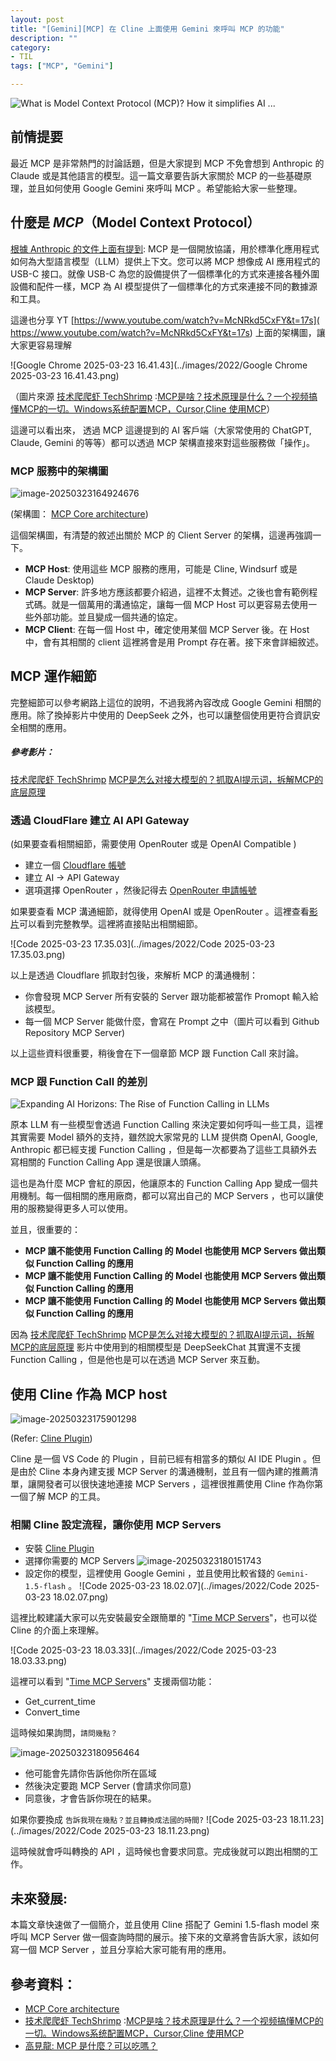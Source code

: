 ```yaml
---
layout: post
title: "[Gemini][MCP] 在 Cline 上面使用 Gemini 來呼叫 MCP 的功能"
description: ""
category: 
- TIL
tags: ["MCP", "Gemini"]

---
```




![What is Model Context Protocol (MCP)? How it simplifies AI ...](../images/2022/mcp_overview-641a298352ff835488af36be3d8eee52.png)

## 前情提要

最近 MCP 是非常熱門的討論話題，但是大家提到 MCP 不免會想到 Anthropic 的 Claude 或是其他語言的模型。這一篇文章要告訴大家關於 MCP 的一些基礎原理，並且如何使用 Google Gemini 來呼叫 MCP 。希望能給大家一些整理。



## 什麼是 *MCP*（Model Context Protocol）

[根據 Anthropic 的文件上面有提到](https://docs.anthropic.com/zh-TW/docs/agents-and-tools/mcp): MCP 是一個開放協議，用於標準化應用程式如何為大型語言模型（LLM）提供上下文。您可以將 MCP 想像成 AI 應用程式的 USB-C 接口。就像 USB-C 為您的設備提供了一個標準化的方式來連接各種外圍設備和配件一樣，MCP 為 AI 模型提供了一個標準化的方式來連接不同的數據源和工具。

這邊也分享 YT [https://www.youtube.com/watch?v=McNRkd5CxFY&t=17s]( https://www.youtube.com/watch?v=McNRkd5CxFY&t=17s) 上面的架構圖，讓大家更容易理解

![Google Chrome 2025-03-23 16.41.43](../images/2022/Google Chrome 2025-03-23 16.41.43.png)

（圖片來源 [技术爬爬虾  TechShrimp](https://www.youtube.com/@Tech_Shrimp) :[MCP是啥？技术原理是什么？一个视频搞懂MCP的一切。Windows系统配置MCP，Cursor,Cline 使用MCP](https://www.youtube.com/watch?v=McNRkd5CxFY&t=17s)）

這邊可以看出來， 透過 MCP 這邊提到的 AI 客戶端（大家常使用的 ChatGPT, Claude, Gemini 的等等）都可以透過 MCP 架構直接來對這些服務做「操作」。

### MCP 服務中的架構圖

![image-20250323164924676](../images/2022/image-20250323164924676.png)

(架構圖：  [MCP Core architecture](https://modelcontextprotocol.io/docs/concepts/architecture))

這個架構圖，有清楚的敘述出關於 MCP 的 Client Server 的架構，這邊再強調一下。

- **MCP Host**: 使用這些 MCP 服務的應用，可能是 Cline, Windsurf 或是 Claude Desktop)
- **MCP Server**:  許多地方應該都要介紹過，這裡不太贅述。之後也會有範例程式碼。就是一個萬用的溝通協定，讓每一個 MCP Host 可以更容易去使用一些外部功能。並且變成一個共通的協定。
- **MCP Client**:  在每一個 Host 中，確定使用某個 MCP Server 後。在 Host 中，會有其相關的 client 這裡將會是用 Prompt 存在著。接下來會詳細敘述。



## MCP 運作細節

完整細節可以參考網路上這位的說明，不過我將內容改成 Google Gemini 相關的應用。除了換掉影片中使用的 DeepSeek 之外，也可以讓整個使用更符合資訊安全相關的應用。 

##### 參考影片： 

[技术爬爬虾  TechShrimp](https://www.youtube.com/@Tech_Shrimp) [MCP是怎么对接大模型的？抓取AI提示词，拆解MCP的底层原理](https://www.youtube.com/watch?v=wiLQgCDzp44)

### 透過 CloudFlare 建立 AI API Gateway 

(如果要查看相關細節，需要使用 OpenRouter 或是 OpenAI Compatible )

- 建立一個 [Cloudflare 帳號](https://dash.cloudflare.com/)
- 建立 AI -> API Gateway
- 選項選擇 OpenRouter  ，然後記得去 [OpenRouter 申請帳號](https://openrouter.ai/)

如果要查看 MCP 溝通細節，就得使用 OpenAI 或是 OpenRouter 。這裡查看[影片](https://www.youtube.com/watch?v=wiLQgCDzp44)可以看到完整教學。這裡將直接貼出相關細節。

![Code 2025-03-23 17.35.03](../images/2022/Code 2025-03-23 17.35.03.png)

以上是透過 Cloudflare 抓取封包後，來解析 MCP 的溝通機制：

- 你會發現 MCP Server 所有安裝的 Server  跟功能都被當作 Promopt 輸入給該模型。
- 每一個 MCP Server 能做什麼，會寫在 Prompt 之中（圖片可以看到 Github Repository MCP Server)

以上這些資料很重要，稍後會在下一個章節 MCP 跟 Function Call 來討論。

### MCP 跟 Function Call 的差別

![Expanding AI Horizons: The Rise of Function Calling in LLMs](../images/2022/newsletter94-function-calling.jpeg)

原本 LLM 有一些模型會透過 Function Calling 來決定要如何呼叫一些工具，這裡其實需要 Model 額外的支持，雖然說大家常見的 LLM 提供商 OpenAI, Google, Anthropic 都已經支援 Function Calling ，但是每一次都要為了這些工具額外去寫相關的 Function Calling App 還是很讓人頭痛。

這也是為什麼 MCP 會紅的原因，他讓原本的 Function Calling App 變成一個共用機制。每一個相關的應用廠商，都可以寫出自己的 MCP Servers ，也可以讓使用的服務變得更多人可以使用。

並且，很重要的：

- **MCP 讓不能使用 Function Calling 的 Model 也能使用 MCP Servers 做出類似 Function Calling 的應用**
- **MCP 讓不能使用 Function Calling 的 Model 也能使用 MCP Servers 做出類似 Function Calling 的應用**
- **MCP 讓不能使用 Function Calling 的 Model 也能使用 MCP Servers 做出類似 Function Calling 的應用**

因為 [技术爬爬虾  TechShrimp](https://www.youtube.com/@Tech_Shrimp) [MCP是怎么对接大模型的？抓取AI提示词，拆解MCP的底层原理](https://www.youtube.com/watch?v=wiLQgCDzp44) 影片中使用到的相關模型是 DeepSeekChat 其實還不支援 Function Calling ，但是他也是可以在透過 MCP Server 來互動。

## 使用 Cline 作為 MCP host

![image-20250323175901298](../images/2022/image-20250323175901298.png)

(Refer: [Cline Plugin](https://marketplace.visualstudio.com/items?itemName=saoudrizwan.claude-dev))

Cline 是一個 VS Code 的 Plugin ，目前已經有相當多的類似 AI IDE Plugin 。但是由於 Cline 本身內建支援 MCP Server 的溝通機制，並且有一個內建的推薦清單，讓開發者可以很快速地連接 MCP Servers ，這裡很推薦使用 Cline 作為你第一個了解 MCP 的工具。

### 相關 Cline 設定流程，讓你使用 MCP Servers

- 安裝 [Cline Plugin](https://marketplace.visualstudio.com/items?itemName=saoudrizwan.claude-dev)
- 選擇你需要的 MCP Servers
  ![image-20250323180151743](../images/2022/image-20250323180151743.png)
- 設定你的模型，這裡使用 Google Gemini ，並且使用比較省錢的 `Gemini-1.5-flash` 。
  ![Code 2025-03-23 18.02.07](../images/2022/Code 2025-03-23 18.02.07.png)

這裡比較建議大家可以先安裝最安全跟簡單的 "[Time MCP Servers](https://github.com/modelcontextprotocol/servers/tree/main/src/time)"，也可以從 Cline 的介面上來理解。

![Code 2025-03-23 18.03.33](../images/2022/Code 2025-03-23 18.03.33.png)

這裡可以看到  "[Time MCP Servers](https://github.com/modelcontextprotocol/servers/tree/main/src/time)" 支援兩個功能：

- Get_current_time
- Convert_time

這時候如果詢問，`請問幾點？`

![image-20250323180956464](../images/2022/image-20250323180956464.png)

- 他可能會先請你告訴他你所在區域
- 然後決定要跑 MCP Server (會請求你同意)
- 同意後，才會告訴你現在的結果。

如果你要換成 `告訴我現在幾點？並且轉換成法國的時間?`
![Code 2025-03-23 18.11.23](../images/2022/Code 2025-03-23 18.11.23.png)

這時候就會呼叫轉換的 API ，這時候也會要求同意。完成後就可以跑出相關的工作。



## 未來發展:

本篇文章快速做了一個簡介，並且使用 Cline 搭配了 Gemini 1.5-flash model 來呼叫 MCP Server 做一個查詢時間的展示。接下來的文章將會告訴大家，該如何寫一個 MCP Server ，並且分享給大家可能有用的應用。



## 參考資料：

- [MCP Core architecture](https://modelcontextprotocol.io/docs/concepts/architecture)
- [技术爬爬虾  TechShrimp](https://www.youtube.com/@Tech_Shrimp) :[MCP是啥？技术原理是什么？一个视频搞懂MCP的一切。Windows系统配置MCP，Cursor,Cline 使用MCP](https://www.youtube.com/watch?v=McNRkd5CxFY&t=17s)
- [高見龍: MCP 是什麼？可以吃嗎？](https://www.youtube.com/watch?v=cdBRAVYZKFo)

